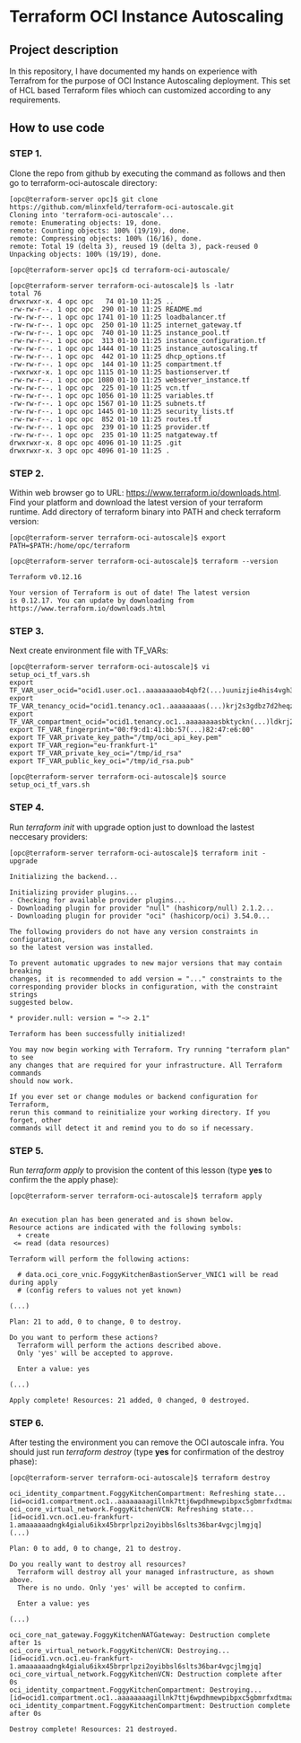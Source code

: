 # Terraform OCI Instance Autoscaling 

## Project description

In this repository, I have documented my hands on experience with Terrafrom for the purpose of OCI Instance Autoscaling deployment. This set of HCL based Terraform files whioch can customized according to any requirements.   
## How to use code 

### STEP 1.

Clone the repo from github by executing the command as follows and then go to terraform-oci-autoscale directory:

```
[opc@terraform-server opc]$ git clone https://github.com/mlinxfeld/terraform-oci-autoscale.git
Cloning into 'terraform-oci-autoscale'...
remote: Enumerating objects: 19, done.
remote: Counting objects: 100% (19/19), done.
remote: Compressing objects: 100% (16/16), done.
remote: Total 19 (delta 3), reused 19 (delta 3), pack-reused 0
Unpacking objects: 100% (19/19), done.

[opc@terraform-server opc]$ cd terraform-oci-autoscale/

[opc@terraform-server terraform-oci-autoscale]$ ls -latr
total 76
drwxrwxr-x. 4 opc opc   74 01-10 11:25 ..
-rw-rw-r--. 1 opc opc  290 01-10 11:25 README.md
-rw-rw-r--. 1 opc opc 1741 01-10 11:25 loadbalancer.tf
-rw-rw-r--. 1 opc opc  250 01-10 11:25 internet_gateway.tf
-rw-rw-r--. 1 opc opc  740 01-10 11:25 instance_pool.tf
-rw-rw-r--. 1 opc opc  313 01-10 11:25 instance_configuration.tf
-rw-rw-r--. 1 opc opc 1444 01-10 11:25 instance_autoscaling.tf
-rw-rw-r--. 1 opc opc  442 01-10 11:25 dhcp_options.tf
-rw-rw-r--. 1 opc opc  144 01-10 11:25 compartment.tf
-rwxrwxr-x. 1 opc opc 1115 01-10 11:25 bastionserver.tf
-rw-rw-r--. 1 opc opc 1080 01-10 11:25 webserver_instance.tf
-rw-rw-r--. 1 opc opc  225 01-10 11:25 vcn.tf
-rw-rw-r--. 1 opc opc 1056 01-10 11:25 variables.tf
-rw-rw-r--. 1 opc opc 1567 01-10 11:25 subnets.tf
-rw-rw-r--. 1 opc opc 1445 01-10 11:25 security_lists.tf
-rw-rw-r--. 1 opc opc  852 01-10 11:25 routes.tf
-rw-rw-r--. 1 opc opc  239 01-10 11:25 provider.tf
-rw-rw-r--. 1 opc opc  235 01-10 11:25 natgateway.tf
drwxrwxr-x. 8 opc opc 4096 01-10 11:25 .git
drwxrwxr-x. 3 opc opc 4096 01-10 11:25 .

```

### STEP 2.

Within web browser go to URL: https://www.terraform.io/downloads.html. Find your platform and download the latest version of your terraform runtime. Add directory of terraform binary into PATH and check terraform version:

```
[opc@terraform-server terraform-oci-autoscale]$ export PATH=$PATH:/home/opc/terraform

[opc@terraform-server terraform-oci-autoscale]$ terraform --version

Terraform v0.12.16

Your version of Terraform is out of date! The latest version
is 0.12.17. You can update by downloading from https://www.terraform.io/downloads.html
```

### STEP 3. 
Next create environment file with TF_VARs:

```
[opc@terraform-server terraform-oci-autoscale]$ vi setup_oci_tf_vars.sh
export TF_VAR_user_ocid="ocid1.user.oc1..aaaaaaaaob4qbf2(...)uunizjie4his4vgh3jx5jxa"
export TF_VAR_tenancy_ocid="ocid1.tenancy.oc1..aaaaaaaas(...)krj2s3gdbz7d2heqzzxn7pe64ksbia"
export TF_VAR_compartment_ocid="ocid1.tenancy.oc1..aaaaaaaasbktyckn(...)ldkrj2s3gdbz7d2heqzzxn7pe64ksbia"
export TF_VAR_fingerprint="00:f9:d1:41:bb:57(...)82:47:e6:00"
export TF_VAR_private_key_path="/tmp/oci_api_key.pem"
export TF_VAR_region="eu-frankfurt-1"
export TF_VAR_private_key_oci="/tmp/id_rsa"
export TF_VAR_public_key_oci="/tmp/id_rsa.pub"

[opc@terraform-server terraform-oci-autoscale]$ source setup_oci_tf_vars.sh
```

### STEP 4.
Run *terraform init* with upgrade option just to download the lastest neccesary providers:

```
[opc@terraform-server terraform-oci-autoscale]$ terraform init -upgrade

Initializing the backend...

Initializing provider plugins...
- Checking for available provider plugins...
- Downloading plugin for provider "null" (hashicorp/null) 2.1.2...
- Downloading plugin for provider "oci" (hashicorp/oci) 3.54.0...

The following providers do not have any version constraints in configuration,
so the latest version was installed.

To prevent automatic upgrades to new major versions that may contain breaking
changes, it is recommended to add version = "..." constraints to the
corresponding provider blocks in configuration, with the constraint strings
suggested below.

* provider.null: version = "~> 2.1"

Terraform has been successfully initialized!

You may now begin working with Terraform. Try running "terraform plan" to see
any changes that are required for your infrastructure. All Terraform commands
should now work.

If you ever set or change modules or backend configuration for Terraform,
rerun this command to reinitialize your working directory. If you forget, other
commands will detect it and remind you to do so if necessary.
```

### STEP 5.
Run *terraform apply* to provision the content of this lesson (type **yes** to confirm the the apply phase):

```
[opc@terraform-server terraform-oci-autoscale]$ terraform apply


An execution plan has been generated and is shown below.
Resource actions are indicated with the following symbols:
  + create
 <= read (data resources)

Terraform will perform the following actions:

  # data.oci_core_vnic.FoggyKitchenBastionServer_VNIC1 will be read during apply
  # (config refers to values not yet known)

(...)

Plan: 21 to add, 0 to change, 0 to destroy.

Do you want to perform these actions?
  Terraform will perform the actions described above.
  Only 'yes' will be accepted to approve.

  Enter a value: yes

(...)

Apply complete! Resources: 21 added, 0 changed, 0 destroyed.

```

### STEP 6.
After testing the environment you can remove the OCI autoscale infra. You should just run *terraform destroy* (type **yes** for confirmation of the destroy phase):

```
[opc@terraform-server terraform-oci-autoscale]$ terraform destroy

oci_identity_compartment.FoggyKitchenCompartment: Refreshing state... [id=ocid1.compartment.oc1..aaaaaaaagillnk7ttj6wpdhmewpibpxc5gbmrfxdtmaa3gfgjzbudesm3tsq]
oci_core_virtual_network.FoggyKitchenVCN: Refreshing state... [id=ocid1.vcn.oc1.eu-frankfurt-1.amaaaaaadngk4gialu6ikx45brprlpzi2oyibbsl6slts36bar4vgcjlmgjq]
(...)

Plan: 0 to add, 0 to change, 21 to destroy.

Do you really want to destroy all resources?
  Terraform will destroy all your managed infrastructure, as shown above.
  There is no undo. Only 'yes' will be accepted to confirm.

  Enter a value: yes

(...)

oci_core_nat_gateway.FoggyKitchenNATGateway: Destruction complete after 1s
oci_core_virtual_network.FoggyKitchenVCN: Destroying... [id=ocid1.vcn.oc1.eu-frankfurt-1.amaaaaaadngk4gialu6ikx45brprlpzi2oyibbsl6slts36bar4vgcjlmgjq]
oci_core_virtual_network.FoggyKitchenVCN: Destruction complete after 0s
oci_identity_compartment.FoggyKitchenCompartment: Destroying... [id=ocid1.compartment.oc1..aaaaaaaagillnk7ttj6wpdhmewpibpxc5gbmrfxdtmaa3gfgjzbudesm3tsq]
oci_identity_compartment.FoggyKitchenCompartment: Destruction complete after 0s

Destroy complete! Resources: 21 destroyed.
```
